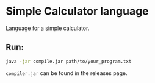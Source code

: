 # Simple Calculator language

Language for a simple calculator.

## Run: 

```bash 
java -jar compile.jar path/to/your_program.txt
```

`compiler.jar` can be found in the releases page.